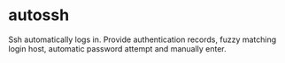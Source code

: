 # autossh
Ssh automatically logs in. Provide authentication records, fuzzy matching login host, automatic password attempt and manually enter.
